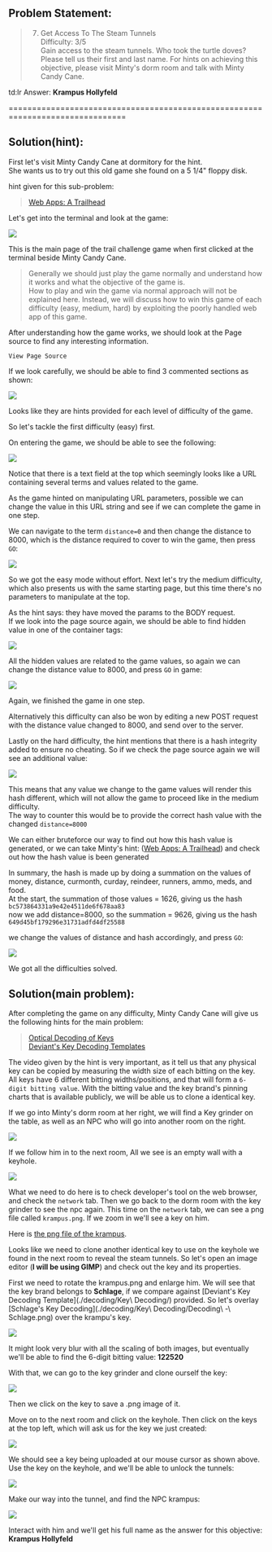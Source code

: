 ## Problem Statement:

> 7) Get Access To The Steam Tunnels  
> Difficulty: 3/5  
> Gain access to the steam tunnels. Who took the turtle doves? Please tell us their first and last name. For hints on achieving this objective, please visit Minty's dorm room and talk with Minty Candy Cane.

td:lr Answer: **Krampus Hollyfeld**

===============================================================================
## Solution(hint):

First let's visit Minty Candy Cane at dormitory for the hint.  
She wants us to try out this old game she found on a 5 1/4" floppy disk.

hint given for this sub-problem:

> [Web Apps: A Trailhead](https://youtu.be/0T6-DQtzCgM)

Let's get into the terminal and look at the game:

![](./res/trail.png)

This is the main page of the trail challenge game when first clicked at the terminal beside Minty Candy Cane.

> Generally we should just play the game normally and understand how it works and what the objective of the game is.  
> How to play and win the game via normal approach will not be explained here. Instead, we will discuss how to win this game of each difficulty (easy, medium, hard) by exploiting the poorly handled web app of this game.

After understanding how the game works, we should look at the Page source to find any interesting information.

`View Page Source`

If we look carefully, we should be able to find 3 commented sections as shown:

![](./res/trail-hint.png)

Looks like they are hints provided for each level of difficulty of the game.

So let's tackle the first difficulty (easy) first.

On entering the game, we should be able to see the following:

![](./res/easy.png)

Notice that there is a text field at the top which seemingly looks like a URL containing several terms and values related to the game.

As the game hinted on manipulating URL parameters, possible we can change the value in this URL string and see if we can complete the game in one step. 

We can navigate to the term `distance=0` and then change the distance to 8000, which is the distance required to cover to win the game, then press `GO`:

![](./res/win-easy.png)

So we got the easy mode without effort. Next let's try the medium difficulty, which also presents us with the same starting page, but this time there's no parameters to manipulate at the top.

As the hint says: they have moved the params to the BODY request.  
If we look into the page source again, we should be able to find hidden value in one of the container tags: 

![](./res/medium.png)

All the hidden values are related to the game values, so again we can change the distance value to 8000, and press `GO` in game:

![](./res/win-medium.png)

Again, we finished the game in one step. 

Alternatively this difficulty can also be won by editing a new POST request with the distance value changed to 8000, and send over to the server.

Lastly on the hard difficulty, the hint mentions that there is a hash integrity added to ensure no cheating. So if we check the page source again we will see an additional value:

![](./res/hard.png)

This means that any value we change to the game values will render this hash different, which will not allow the game to proceed like in the medium difficulty.  
The way to counter this would be to provide the correct hash value with the changed `distance=8000`

We can either bruteforce our way to find out how this hash value is generated, or we can take Minty's hint: ([Web Apps: A Trailhead](https://youtu.be/0T6-DQtzCgM)) and check out how the hash value is been generated

In summary, the hash is made up by doing a summation on the values of money, distance, curmonth, curday, reindeer, runners, ammo, meds, and food.  
At the start, the summation of those values = 1626, giving us the hash `bc573864331a9e42e4511de6f678aa83`  
now we add distance=8000, so the summation = 9626, giving us the hash `649d45bf179296e31731adfd4df25588`

we change the values of distance and hash accordingly, and press `GO`:

![](./res/win-hard.png)

We got all the difficulties solved.


## Solution(main problem):

After completing the game on any difficulty, Minty Candy Cane will give us the following hints for the main problem:

> [Optical Decoding of Keys](https://www.youtube.com/watch?v=KU6FJnbkeLA&feature=youtu.be)  
> [Deviant's Key Decoding Templates](https://github.com/deviantollam/decoding)

The video given by the hint is very important, as it tell us that any physical key can be copied by measuring the width size of each bitting on the key.  
All keys have 6 different bitting widths/positions, and that will form a `6-digit bitting value`.   With the bitting value and the key brand's pinning charts that is available publicly, we will be able us to clone a identical key.

If we go into Minty's dorm room at her right, we will find a Key grinder on the table, as well as an NPC who will go into another room on the right. 

![](./res/pic1.png)

If we follow him in to the next room, All we see is an empty wall with a keyhole.

![](./res/pic2.png)

What we need to do here is to check developer's tool on the web browser, and check the `network` tab. Then we go back to the dorm room with the key grinder to see the npc again. This time on the `network` tab, we can see a png file called `krampus.png`. If we zoom in we'll see a key on him.

Here is [the png file of the krampus](./res/krampus.png).

Looks like we need to clone another identical key to use on the keyhole we found in the next room to reveal the steam tunnels. So let's open an image editor (**I will be using GIMP**) and check out the key and its properties.

First we need to rotate the krampus.png and enlarge him. We will see that the key brand belongs to **Schlage**, if we compare against [Deviant's Key Decoding Template](./decoding/Key\ Decoding/) provided. So let's overlay [Schlage's Key Decoding](./decoding/Key\ Decoding/Decoding\ -\ Schlage.png) over the krampu's key.

![](./res/pic3.png)

It might look very blur with all the scaling of both images, but eventually we'll be able to find the 6-digit bitting value: **122520**

With that, we can go to the key grinder and clone ourself the key:

![](./res/pic4.png)

Then we click on the key to save a .png image of it.

Move on to the next room and click on the keyhole. Then click on the keys at the top left, which will ask us for the key we just created:

![](./res/pic5.png)

We should see a key being uploaded at our mouse cursor as shown above. Use the key on the keyhole, and we'll be able to unlock the tunnels:

![](./res/pic6.png)

Make our way into the tunnel, and find the NPC krampus:

![](./res/pic7.png)

Interact with him and we'll get his full name as the answer for this objective: **Krampus Hollyfeld**




